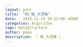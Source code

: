 ```yaml
---
layout: post
title:  "树_堆_大顶堆"
date:   2019-11-19 10:22:00 +0800
categories: Algorithm
tags: DataStructure
author: pepe
description: 『 堆_大顶堆 』
---
```







































